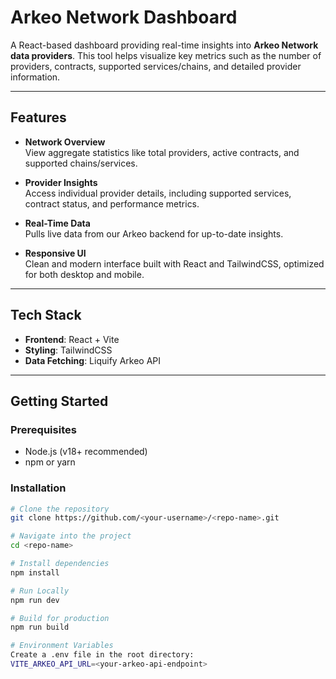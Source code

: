 # Arkeo Network Dashboard

A React-based dashboard providing real-time insights into **Arkeo Network data providers**. This tool helps visualize key metrics such as the number of providers, contracts, supported services/chains, and detailed provider information.

---

## Features

- **Network Overview**  
  View aggregate statistics like total providers, active contracts, and supported chains/services.

- **Provider Insights**  
  Access individual provider details, including supported services, contract status, and performance metrics.

- **Real-Time Data**  
  Pulls live data from our Arkeo backend for up-to-date insights.

- **Responsive UI**  
  Clean and modern interface built with React and TailwindCSS, optimized for both desktop and mobile.

---

## Tech Stack

- **Frontend**: React + Vite  
- **Styling**: TailwindCSS  
- **Data Fetching**: Liquify Arkeo API 

---

## Getting Started

### Prerequisites

- Node.js (v18+ recommended)
- npm or yarn

### Installation

```bash
# Clone the repository
git clone https://github.com/<your-username>/<repo-name>.git

# Navigate into the project
cd <repo-name>

# Install dependencies
npm install

# Run Locally
npm run dev

# Build for production
npm run build

# Environment Variables
Create a .env file in the root directory:
VITE_ARKEO_API_URL=<your-arkeo-api-endpoint>
```


